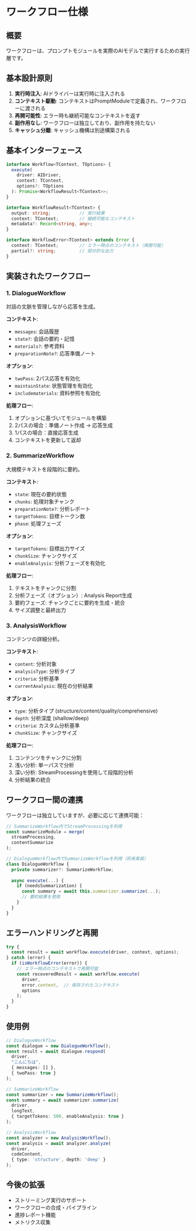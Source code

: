 # ワークフロー仕様

## 概要

ワークフローは、プロンプトモジュールを実際のAIモデルで実行するための実行層です。

## 基本設計原則

1. **実行時注入**: AIドライバーは実行時に注入される
2. **コンテキスト駆動**: コンテキストはPromptModuleで定義され、ワークフローに渡される
3. **再開可能性**: エラー時も継続可能なコンテキストを返す
4. **副作用なし**: ワークフローは独立しており、副作用を持たない
5. **キャッシュ分離**: キャッシュ機構は別途構築される

## 基本インターフェース

```typescript
interface Workflow<TContext, TOptions> {
  execute(
    driver: AIDriver,
    context: TContext,
    options?: TOptions
  ): Promise<WorkflowResult<TContext>>;
}

interface WorkflowResult<TContext> {
  output: string;           // 実行結果
  context: TContext;        // 継続可能なコンテキスト
  metadata?: Record<string, any>;
}

interface WorkflowError<TContext> extends Error {
  context: TContext;        // エラー時点のコンテキスト（再開可能）
  partial?: string;         // 部分的な出力
}
```

## 実装されたワークフロー

### 1. DialogueWorkflow

対話の文脈を管理しながら応答を生成。

**コンテキスト**:
- `messages`: 会話履歴
- `state?`: 会話の要約・記憶
- `materials?`: 参考資料
- `preparationNote?`: 応答準備ノート

**オプション**:
- `twoPass`: 2パス応答を有効化
- `maintainState`: 状態管理を有効化
- `includematerials`: 資料参照を有効化

**処理フロー**:
1. オプションに基づいてモジュールを構築
2. 2パスの場合：準備ノート作成 → 応答生成
3. 1パスの場合：直接応答生成
4. コンテキストを更新して返却

### 2. SummarizeWorkflow

大規模テキストを段階的に要約。

**コンテキスト**:
- `state`: 現在の要約状態
- `chunks`: 処理対象チャンク
- `preparationNote?`: 分析レポート
- `targetTokens`: 目標トークン数
- `phase`: 処理フェーズ

**オプション**:
- `targetTokens`: 目標出力サイズ
- `chunkSize`: チャンクサイズ
- `enableAnalysis`: 分析フェーズを有効化

**処理フロー**:
1. テキストをチャンクに分割
2. 分析フェーズ（オプション）: Analysis Report生成
3. 要約フェーズ: チャンクごとに要約を生成・統合
4. サイズ調整と最終出力

### 3. AnalysisWorkflow

コンテンツの詳細分析。

**コンテキスト**:
- `content`: 分析対象
- `analysisType`: 分析タイプ
- `criteria`: 分析基準
- `currentAnalysis`: 現在の分析結果

**オプション**:
- `type`: 分析タイプ (structure/content/quality/comprehensive)
- `depth`: 分析深度 (shallow/deep)
- `criteria`: カスタム分析基準
- `chunkSize`: チャンクサイズ

**処理フロー**:
1. コンテンツをチャンクに分割
2. 浅い分析: 単一パスで分析
3. 深い分析: StreamProcessingを使用して段階的分析
4. 分析結果の統合

## ワークフロー間の連携

ワークフローは独立していますが、必要に応じて連携可能：

```typescript
// SummarizeWorkflow内でStreamProcessingを利用
const summarizeModule = merge(
  streamProcessing,
  contentSummarize
);

// DialogueWorkflow内でSummarizeWorkflowを利用（将来実装）
class DialogueWorkflow {
  private summarizer?: SummarizeWorkflow;
  
  async execute(...) {
    if (needsSummarization) {
      const summary = await this.summarizer.summarize(...);
      // 要約結果を使用
    }
  }
}
```

## エラーハンドリングと再開

```typescript
try {
  const result = await workflow.execute(driver, context, options);
} catch (error) {
  if (isWorkflowError(error)) {
    // エラー時点のコンテキストで再開可能
    const recoveredResult = await workflow.execute(
      driver, 
      error.context,  // 保存されたコンテキスト
      options
    );
  }
}
```

## 使用例

```typescript
// DialogueWorkflow
const dialogue = new DialogueWorkflow();
const result = await dialogue.respond(
  driver,
  "こんにちは",
  { messages: [] },
  { twoPass: true }
);

// SummarizeWorkflow
const summarizer = new SummarizeWorkflow();
const summary = await summarizer.summarize(
  driver,
  longText,
  { targetTokens: 500, enableAnalysis: true }
);

// AnalysisWorkflow
const analyzer = new AnalysisWorkflow();
const analysis = await analyzer.analyze(
  driver,
  codeContent,
  { type: 'structure', depth: 'deep' }
);
```

## 今後の拡張

- ストリーミング実行のサポート
- ワークフローの合成・パイプライン
- 進捗レポート機能
- メトリクス収集